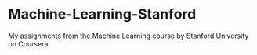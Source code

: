 # Machine-Learning-Stanford
My assignments from the Machine Learning course by Stanford University on Coursera

